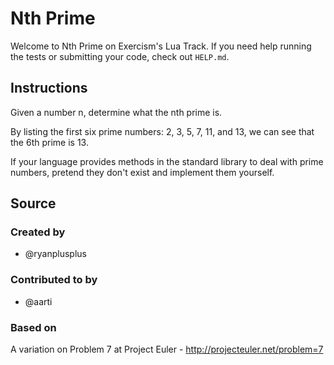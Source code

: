 # Nth Prime

Welcome to Nth Prime on Exercism's Lua Track.
If you need help running the tests or submitting your code, check out `HELP.md`.

## Instructions

Given a number n, determine what the nth prime is.

By listing the first six prime numbers: 2, 3, 5, 7, 11, and 13, we can see that
the 6th prime is 13.

If your language provides methods in the standard library to deal with prime
numbers, pretend they don't exist and implement them yourself.

## Source

### Created by

- @ryanplusplus

### Contributed to by

- @aarti

### Based on

A variation on Problem 7 at Project Euler - http://projecteuler.net/problem=7